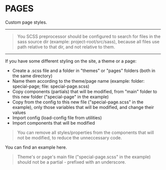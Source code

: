 # PAGES

Custom page styles.

---

> You SCSS preprocessor should be configured to search for files in the sass source dir (example: project-root/src/sass), because all files use path relative to that dir, and not relative to them.

---

If you have some different styling on the site, a theme or a page:

- Create a .scss file and a folder in "themes" or "pages" folders (both in the same directory)
- Name them according to the theme/page name (example: folder: special-page; file: special-page.scss)
- Copy components (partials) that will be modified, from "main" folder to this new folder ("special-page" in the example)
- Copy from the config to this new file ("special-page.scss" in the example), only those variables that will be modified, and change their values
- Import config (load-config file from utilities)
- Import components that will be modified

> You can remove all styles/properties from the components that will not be modified, to reduce the unneccessary code.

You can find an example here.

> Theme's or page's main file ("special-page.scss" in the example) should not be a partial - prefixed with an underscore.
